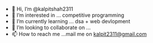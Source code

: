- 👋 Hi, I’m @kalpitshah2311
- 👀 I’m interested in ... competitive programming 
- 🌱 I’m currently learning ... dsa + web devlopment
- 💞️ I’m looking to collaborate on ...
- 📫 How to reach me ...mail me on kalpit2311@gmail.com

<!---
kalpitshah2311/kalpitshah2311 is a ✨ special ✨ repository because its `README.md` (this file) appears on your GitHub profile.
You can click the Preview link to take a look at your changes.
--->

